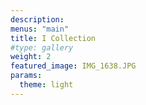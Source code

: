 ```yaml
---
description: 
menus: "main"
title: I Collection
#type: gallery
weight: 2
featured_image: IMG_1638.JPG
params:
  theme: light
---
```

